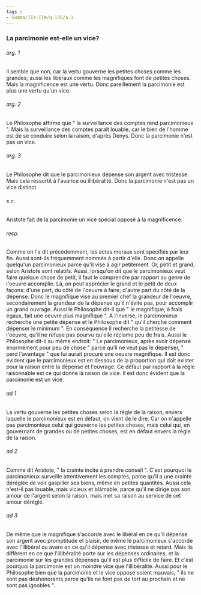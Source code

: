 ```yaml
---
tags : 
- Summa/IIa-IIæ/q.135/a.1
---
```


### La parcimonie est-elle un vice?

###### arg. 1
Il semble que non, car la vertu gouverne les petites choses comme les grandes; aussi les libéraux comme les magnifiques font de petites choses. Mais la magnificence est une vertu. Donc pareillement la parcimonie est plus une vertu qu'un vice. 

###### arg. 2
Le Philosophe affirme que " la surveillance des comptes rend parcimonieux ". Mais la surveillance des comptes paraît louable, car le bien de l'homme est de se conduire selon la raison, d'après Denys. Donc la parcimonie n'est pas un vice. 

###### arg. 3
Le Philosophe dit que le parcimonieux dépense son argent avec tristesse. Mais cela ressortit à l'avarice ou illibéralité. Donc la parcimonie n'est pas un vice distinct. 

###### s.c.
Aristote fait de la parcimonie un vice spécial opposé à la magnificence. 

###### resp.
Comme on l'a dit précédemment, les actes moraux sont spécifiés par leur fin. Aussi sont-ils fréquemment nommés à partir d'elle. Donc on appelle quelqu'un parcimonieux parce qu'il vise à agir petitement. Or, petit et grand, selon Aristote sont relatifs. Aussi, lorsqu'on dit que le parcimonieux veut faire quelque chose de petit, il faut le comprendre par rapport au genre de l'oeuvre accomplie. Là, on peut apprécier le grand et le petit de deux façons: d'une part, du côté de l'oeuvre à faire; d'autre part du côté de la dépense. Donc le magnifique vise au premier chef la grandeur de l'oeuvre, secondairement la grandeur de la dépense qu'il n'évite pas, pour accomplir un grand ouvrage. Aussi le Philosophe dit-il que " le magnifique, à frais égaux, fait une oeuvre plus magnifique ". A l'inverse, le parcimonieux recherche une petite dépense et le Philosophe dit " qu'il cherche comment dépenser le minimum ". En conséquence il recherche la petitesse de l'oeuvre, qu'il ne refuse pas pourvu qu'elle réclame peu de frais. Aussi le Philosophe dit-il au même endroit: " Le parcimonieux, après avoir dépensé énormément pour peu de chose " parce qu'il ne veut pas le dépenser, " perd l'avantage " que lui aurait procuré une oeuvre magnifique. Il est donc évident que le parcimonieux est en dessous de la proportion qui doit exister pour la raison entre la dépense et l'ouvrage. Ce défaut par rapport à la règle raisonnable est ce qui donne la raison de vice. Il est donc évident que la parcimonie est un vice. 

###### ad 1
La vertu gouverne les petites choses selon la règle de la raison, envers laquelle le parcimonieux est en défaut, on vient de le dire. Car on n'appelle pas parcimonieux celui qui gouverne les petites choses, mais celui qui, en gouvernant de grandes ou de petites choses, est en défaut envers la règle de la raison. 

###### ad 2
Comme dit Aristote, " la crainte incite à prendre conseil ". C'est pourquoi le parcimonieux surveille attentivement les comptes, parce qu'il a une crainte déréglée de voir gaspiller ses biens, même en petites quantités. Aussi cela n'est-il pas louable, mais vicieux et blâmable, parce qu'il ne dirige pas son amour de l'argent selon la raison, mais met sa raison au service de cet amour déréglé. 

###### ad 3
De même que le magnifique s'accorde avec le libéral en ce qu'il dépense son argent avec promptitude et plaisir, de même le parcimonieux s'accorde avec l'illibéral ou avare en ce qu'il dépense avec tristesse et retard. Mais ils diffèrent en ce que l'illibéralité porte sur les dépenses ordinaires, et la parcimonie sur les grandes dépenses qu'il est plus difficile de faire. Et c'est pourquoi la parcimonie est un moindre vice que l'illibéralité. Aussi pour le Philosophe bien que la parcimonie et le vice opposé soient mauvais, " ils ne sont pas déshonorants parce qu'ils ne font pas de tort au prochain et ne sont pas ignobles ". 

